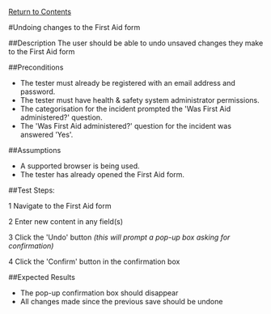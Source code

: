 [Return to Contents](https://github.com/infojam-james/test-cases/blob/master/Contents.md)

#Undoing changes to the First Aid form

##Description
The user should be able to undo unsaved changes they make to the First Aid form

##Preconditions
+ The tester must already be registered with an email address and password.
+ The tester must have health & safety system administrator permissions.
+ The categorisation for the incident prompted the 'Was First Aid administered?' question.
+ The 'Was First Aid administered?' question for the incident was answered 'Yes'.

##Assumptions
+ A supported browser is being used.
+ The tester has already opened the First Aid form.

##Test Steps:

1 Navigate to the First Aid form

2 Enter new content in any field(s)

3 Click the 'Undo' button *(this will prompt a pop-up box asking for confirmation)*

4 Click the 'Confirm' button in the confirmation box

##Expected Results
+ The pop-up confirmation box should disappear
+ All changes made since the previous save should be undone
